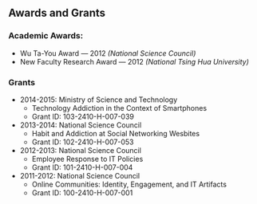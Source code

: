 ## Awards and Grants

### Academic Awards:
- Wu Ta-You Award — 2012 *(National Science Council)*
- New Faculty Research Award — 2012 *(National Tsing Hua University)*

### Grants

- 2014-2015: Ministry of Science and Technology
  - Technology Addiction in the Context of Smartphones
  - Grant ID: 103-2410-H-007-039
- 2013-2014: National Science Council
  - Habit and Addiction at Social Networking Wesbites
  - Grant ID: 102-2410-H-007-053
- 2012-2013: National Science Council
  - Employee Response to IT Policies
  - Grant ID: 101-2410-H-007-004
- 2011-2012: National Science Council
  - Online Communities: Identity, Engagement, and IT Artifacts
  - Grant ID: 100-2410-H-007-001
